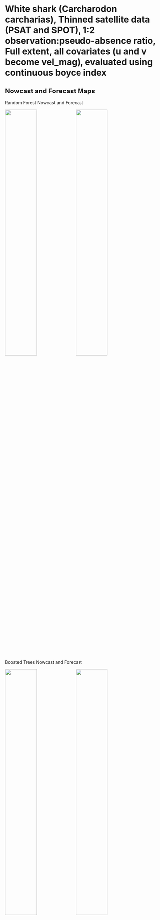 White shark (Carcharodon carcharias), Thinned satellite data (PSAT and
SPOT), 1:2 observation:pseudo-absence ratio, Full extent, all covariates
(u and v become vel_mag), evaluated using continuous boyce index
================

## Nowcast and Forecast Maps

Random Forest Nowcast and Forecast

<img src="../tidy_reports/versions/c21/000330/c21.000330.01_12_rf_compiled_casts.png" width="45%" /><img src="../tidy_reports/versions/c21/000334/c21.000334.01_12_rf_compiled_casts.png" width="45%" />

Boosted Trees Nowcast and Forecast

<img src="../tidy_reports/versions/c21/000330/c21.000330.01_12_bt_compiled_casts.png" width="45%" /><img src="../tidy_reports/versions/c21/000334/c21.000334.01_12_bt_compiled_casts.png" width="45%" />

Maxnet Trees Nowcast and Forecast

<img src="../tidy_reports/versions/c21/000330/c21.000330.01_12_maxent_compiled_casts.png" width="45%" /><img src="../tidy_reports/versions/c21/000334/c21.000334.01_12_maxent_compiled_casts.png" width="45%" />

GAM Nowcast and Forecast

<img src="../tidy_reports/versions/c21/000330/c21.000330.01_12_gam_compiled_casts.png" width="45%" /><img src="../tidy_reports/versions/c21/000334/c21.000334.01_12_gam_compiled_casts.png" width="45%" />

GLM Nowcast and Forecast

<img src="../tidy_reports/versions/c21/000330/c21.000330.01_12_glm_compiled_casts.png" width="45%" /><img src="../tidy_reports/versions/c21/000334/c21.000334.01_12_glm_compiled_casts.png" width="45%" />

## Metrics

| model_type |  accuracy | boyce_cont |   roc_auc |   tss_max |
|:-----------|----------:|-----------:|----------:|----------:|
| rf         | 0.9388697 |  0.9705178 | 0.9928823 | 0.9360545 |
| bt         | 0.9342561 |  0.9868596 | 0.9819100 | 0.8842407 |
| maxnet     | 0.6724337 |  0.9837768 | 0.7925297 | 0.4519333 |
| gam        |        NA |  0.9499905 |        NA |        NA |
| glm        |        NA |  0.8897056 |        NA |        NA |

Metrics by model type

## Variable Importance

![](/mnt/ecocast/projects/koliveira/subprojects/carcharodon/workflows/tidy_md/versions/m21/00033/m21.00033_tidy_compiled_files/figure-gfm/variable%20importance-1.png)<!-- -->
